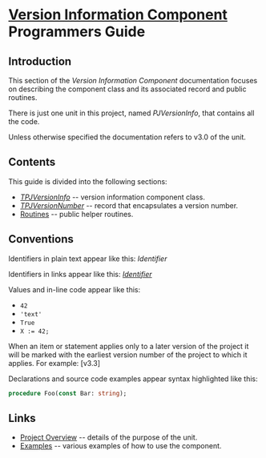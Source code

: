 # [Version Information Component](../index.md) Programmers Guide

## Introduction

This section of the _Version Information Component_ documentation focuses on describing the component class and its associated record and public routines.

There is just one unit in this project, named _PJVersionInfo_, that contains all the code.

Unless otherwise specified the documentation refers to v3.0 of the unit.

## Contents

This guide is divided into the following sections:

* [_TPJVersionInfo_](./API/TPJVersionInfo.md) -- version information component class.
* [_TPJVersionNumber_](./API/TPJVersionNumber.md) -- record that encapsulates a version number.
* [Routines](./API/Routines.md) -- public helper routines.

## Conventions

Identifiers in plain text appear like this: _Identifier_

Identifiers in links appear like this: [_Identifier_](#conventions)

Values and in-line code appear like this:

* `42`
* `'text'`
* `True`
* `X := 42;`

When an item or statement applies only to a later version of the project it will be marked with the earliest version number of the project to which it applies. For example: [v3.3]

Declarations and source code examples appear syntax highlighted like this:

```pascal
procedure Foo(const Bar: string);
```

## Links

* [Project Overview](./Overview.md) -- details of the purpose of the unit.
* [Examples](./Examples.md) -- various examples of how to use the component.
